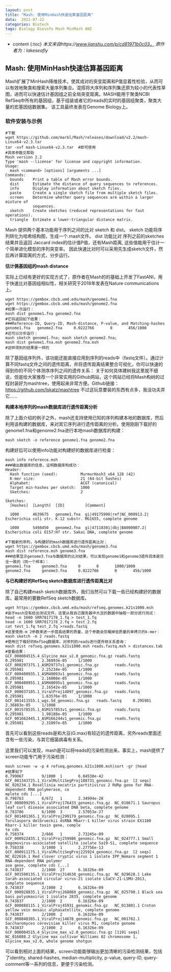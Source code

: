 ```yaml
---
layout: post
title: "Mash: 使用MinHash快速估算基因距离"
data:  2021-07-22
categories: Biotech
tags: Biology Bioinfo Mash MinMash ANI
---
```


* content
{:toc}
*本文来自https://www.jianshu.com/p/cd81971b0c03， 原作者为：lakeseafly*

## Mash: 使用MinHash快速估算基因距离

Mash扩展了MinHash降维技术，使其成对的突变距离和P值显着性检验，从而可以有效地聚类和搜索大量序列集合。混搭将大序列和序列集还原为较小的代表性草图，进而可以快速估计基因组之前全局突变距离。MASH能用于聚类NCBI RefSeq中所有的基因组，基于组装或者它的reads的实时的基因组聚类，聚类大量的宏基因组数据集。 该工具最终发表在Genome Biology上。

### 软件安装与示例
```shell
#下载
wget https://github.com/marbl/Mash/releases/download/v2.2/mash-Linux64-v2.3.tar
tar -xvf mash-Linux64-v2.3.tar	#即可使用
#具体参数见帮助
Mash version 2.2
Type 'mash --license' for license and copyright information.
Usage:
  mash <command> [options] [arguments ...]
Commands:
  bounds    Print a table of Mash error bounds.
  dist      Estimate the distance of query sequences to references.
  info      Display information about sketch files.
  paste     Create a single sketch file from multiple sketch files.
  screen    Determine whether query sequences are within a larger mixture of
            sequences.
  sketch    Create sketches (reduced representations for fast operations).
  triangle  Estimate a lower-triangular distance matrix.
```
Mash 提供两个基本功能用于序列之间的比对 sketch 和 dist。 sketch 功能将序列转化为哈希结构图，生成一个.mash文件。 dist 功能比对 序列之前的sketches结果并且返回 Jaccard index的估计值P值，还有Mash距离, 这些值能用于估计一个简单进化模型的序列突变率。
因此快速比对时可以采用先生成sketch文件，然后再计算距离的方式，分步运行。

**估计俩基因组的mash distance**

实际上已经有更好的实现方式了，原作者在Mash的的基础上开发了FastANI，用于快速比对基因组相似性，相关研究于2018年发表在Nature communications上。

```shell
wget https://gembox.cbcb.umd.edu/mash/genome1.fna
wget https://gembox.cbcb.umd.edu/mash/genome2.fna
#如果一次运行：
mash dist genome1.fna genome2.fna
#它将返回如下结果：
###Reference-ID, Query-ID, Mash-distance, P-value, and Matching-hashes
genome1.fna   genome2.fna     0.0222766       0       456/1000
#还可以分步运行：
mash sketch genome1.fna; mash sketch genome2.fna;
mash dist genome1.fna.msh genome2.fna.msh
#这样得到的结果是一样的
```
除了基因组序列外，该功能还能直接应用到序列的reads中（fastq文件）。通过计算不同fastq文件之间的遗传距离，并将遗传距离结果整合可视化，你可以快速的得到你的不同个体测序序列之间的遗传关系：
关于如何具体建树我这里就不细说，但是给大家推荐一个非常实用的Github网站，这个网站已经将Mash构树的过程封装好为mashtree，使用起来非常方便。Github链接：https://github.com/lskatz/mashtree
不过这玩意要装的东西有点多，我没功夫弄它……

**构建本地序列的mash数据库进行遗传距离分析**

除了上面介绍的例子之外，mash还支持使用已知的序列构建本地的数据库，然后利用该构建的数据库，来对其它序列进行遗传距离的分析。使用刚刚下载好的genome1.fna和genome2.fna进行本地mash数据库的构建：

`mash sketch -o reference genome1.fna genome2.fna`

构建好后可以使用info功能对构建好的数据库进行检查：

```shell
mash info reference.msh
###输出数据库的信息，证明数据库构成功：
Header:
  Hash function (seed):          MurmurHash3_x64_128 (42)
  K-mer size:                    21 (64-bit hashes)
  Alphabet:                      ACGT (canonical)
  Target min-hashes per sketch:  1000
  Sketches:                      2

Sketches:
  [Hashes]  [Length]  [ID]         [Comment]

  1000      4639675   genome1.fna  gi|49175990|ref|NC_000913.2| Escherichia coli str. K-12 substr. MG1655, complete genome

  1000      5498450   genome2.fna  gi|47118301|dbj|BA000007.2| Escherichia coli O157:H7 str. Sakai DNA, complete genome

#下载新的序列，与构建好的mash数据库进行遗传距离比对：
wget https://gembox.cbcb.umd.edu/mash/genome3.fna
mash dist reference.msh genome3.fna
###结果显示genome3.fna与数据库的比对结果，可以发现genome1和genome3遗传具体是完全一致的（同一个样本）：
genome1.fna     genome3.fna     0       0       1000/1000
genome2.fna     genome3.fna     0.0222766       0       456/1000
```

**与已构建好的RefSeq sketch数据库进行遗传距离比对**

除了自己构建mash sketch数据库外，我们当然可以下载一些已经构建好的数据库。最常用的要数RefSeq sketch数据库。

```shell
wget https://gembox.cbcb.umd.edu/mash/refseq.genomes.k21s1000.msh
#由于mash没有给出测试文件，这里从我自己服务器中大豆的数据中抽取一部分进行测试：
head -n 1600 SRR7817178_1.fq > test_1.fq
head -n 1600 SRR7817178_2.fq > test_2.fq
cat test_1.fq test_2.fq >reads.fastq
#这里使用-m 2参数来进一步提高结果的质量，这个参数会忽略掉低质量的单拷贝的k-mer：
mash sketch -m 2 reads.fastq
#使用已下载好的RefSeq数据库，对序列的reads进行遗传相关系查询：
mash dist refseq.genomes.k21s1000.msh reads.fastq.msh > distances.tab
#查看结果：
GCF_000004515.4_Glycine_max_v2.0_genomic.fna.gz reads.fastq     0.295981        2.36893e-05     1/1000
GCF_000297375.1_ASM29737v1_genomic.fna.gz       reads.fastq     0.295981        2.25234e-05     1/1000
GCF_000400935.1_ASM40093v1_genomic.fna.gz       reads.fastq     0.295981        2.16808e-05     1/1000
GCF_000400955.1_ASM40095v1_genomic.fna.gz       reads.fastq     0.295981        2.16542e-05     1/1000
GCF_000837185.1_ViralProj14097_genomic.fna.gz   reads.fastq     0.295981        1.63576e-05     1/1000
GCF_001411555.1_wgs.5d_genomic.fna.gz   reads.fastq     0.295981        2.36883e-05     1/1000
GCF_001578535.1_ASM157853v1_genomic.fna.gz      reads.fastq     0.295981        1.98188e-05     1/1000
GCF_001662445.1_ASM166244v1_genomic.fna.gz      reads.fastq     0.295981        2.31897e-05     1/1000
```
首先可以看到这些reads是和大豆(G.max)有较近的遗传距离，另外reads里面还含有一些污染，与其它细菌病毒有关系。

这里我们可以发现，mash是可以将reads的污染检测出来。事实上，mash提供了screen功能专门用于污染检测：

```shell
mash screen -w -p 4 refseq.genomes.k21s1000.msh|sort -gr |head
#结果如下
0.799067        9/1000  1       6.84538e-42     GCF_001343725.1_ViralMultiSegProj188731_genomic.fna.gz  [2 seqs] NC_020234.1 Rosellinia necatrix partitivirus 2 RdRp gene for RNA-dependent RNA polymerase, co                                                             mplete cds [...]
0.798763        6/672   1       2.34994e-28     GCF_000899295.1_ViralProj176433_genomic.fna.gz  NC_018671.1 Sauropus leaf curl disease associated DNA beta, complete genome
0.783786        6/1000  3       2.57053e-27     GCF_001401365.1_ViralProj299179_genomic.fna.gz  NC_028095.1 Torulaspora delbrueckii dsRNA Mbarr-1 killer virus strain EX1180 Kbarr-1 killer toxin gene, comple                                                             te cds
0.758374        2/666   1       2.73245e-09     GCF_000922435.1_ViralProj259986_genomic.fna.gz  NC_024777.1 Small begomovirus-associated satellite isolate Sa19-S1, complete sequence
0.758338        3/1000  1       2.27756e-13     GCF_000911175.1_ViralMultiSegProj225924_genomic.fna.gz  [2 seqs] NC_022616.1 Red clover cryptic virus 1 isolate IPP_Nemaro segment 1 RNA-dependent RNA polymer                                                             ase gene, complete cds [...]
0.743837        2/1000  27      6.16326e-09     GCF_001590135.1_ViralProj314638_genomic.fna.gz  NC_029628.1 Lake Sarah-associated circular virus-21 isolate LSaCV-21-LSMU-2013, complete sequence
0.743837        2/1000  2       6.16326e-09     GCF_000928835.1_ViralProj268860_genomic.fna.gz  NC_025790.1 Black sea bass polyomavirus 1 isolate 2835, complete genome
0.743837        2/1000  2       6.16326e-09     GCF_000888115.1_ViralProj45931_genomic.fna.gz   NC_013801.1 Croton yellow vein mosaic alphasatellite, complete genome
0.743837        2/1000  2       6.16326e-09     GCF_000848385.1_ViralProj14678_genomic.fna.gz   NC_001782.1 Saccharomyces cerevisiae killer virus M1, complete genome
0.743837        2/1000  2       6.16326e-09     GCF_000004515.4_Glycine_max_v2.0_genomic.fna.gz [1191 seqs] NC_016088.2 Glycine max cultivar Williams 82 chromosome 1, Glycine_max_v2.0, whole genome shotgun   
```
可以看到相对上面的结果，screen功能能够输出更加清晰的污染检测结果，包括了identity, shared-hashes, median-multiplicity, p-value, query-ID, query-comment等一系列的信息，更便于污染检测。





